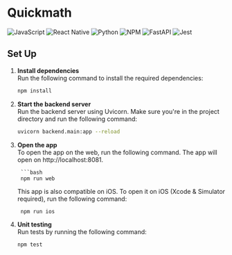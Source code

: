 # Quickmath

![JavaScript](https://img.shields.io/badge/JavaScript-%23F7DF1E?style=flat&logo=javascript&logoColor=black)
![React Native](https://img.shields.io/badge/React%20Native-%2300B0FF?style=flat&logo=react-native&logoColor=white)
![Python](https://img.shields.io/badge/Python-%233776AB?style=flat&logo=python&logoColor=white)
![NPM](https://img.shields.io/badge/NPM-%23CB3837?style=flat&logo=npm&logoColor=white)
![FastAPI](https://img.shields.io/badge/FastAPI-%23000000?style=flat&logo=fastapi&logoColor=white)
![Jest](https://img.shields.io/badge/Jest-%23C21325?style=flat&logo=jest&logoColor=white)

## Set Up

1. **Install dependencies**  
Run the following command to install the required dependencies:

   ```bash
   npm install

2. **Start the backend server**   
Run the backend server using Uvicorn. Make sure you're in the project directory and run the following       command:

   ```bash
   uvicorn backend.main:app --reload

3. **Open the app**   
   To open the app on the web, run the following command. The app will open on http://localhost:8081.
   
        ```bash
        npm run web
   This app is also compatible on iOS. To open it on iOS (Xcode & Simulator required), run the following       command:
   
        npm run ios

4. **Unit testing**   
Run tests by running the following command:

   ```bash
   npm test
